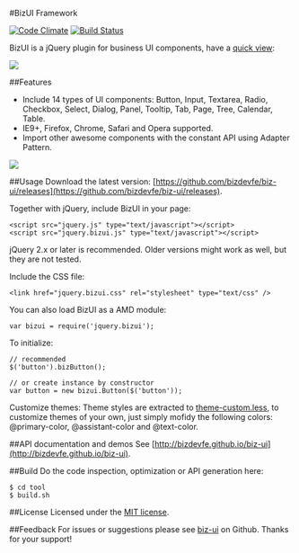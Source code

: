 #BizUI Framework

[![Code Climate](https://codeclimate.com/github/bizdevfe/biz-ui/badges/gpa.svg)](https://codeclimate.com/github/bizdevfe/biz-ui)
[![Build Status](https://travis-ci.org/bizdevfe/biz-ui.svg?branch=master)](https://travis-ci.org/bizdevfe/biz-ui)

BizUI is a jQuery plugin for business UI components, have a [quick view](http://bizdevfe.github.io/biz-ui/quickview/):

<img src="http://bizdevfe.github.io/biz-ui/img/demo.png" />

##Features
* Include 14 types of UI components: Button, Input, Textarea, Radio, Checkbox, Select, Dialog, Panel, Tooltip, Tab, Page, Tree, Calendar, Table.
* IE9+, Firefox, Chrome, Safari and Opera supported.
* Import other awesome components with the constant API using Adapter Pattern.

<img src="http://bizdevfe.github.io/biz-ui/img/adapter.png" />

##Usage
Download the latest version: [https://github.com/bizdevfe/biz-ui/releases](https://github.com/bizdevfe/biz-ui/releases).

Together with jQuery, include BizUI in your page:

    <script src="jquery.js" type="text/javascript"></script>
    <script src="jquery.bizui.js" type="text/javascript"></script>

jQuery 2.x or later is recommended. Older versions might work as well, but they are not tested.

Include the CSS file:

    <link href="jquery.bizui.css" rel="stylesheet" type="text/css" />

You can also load BizUI as a AMD module:

    var bizui = require('jquery.bizui');

To initialize:

    // recommended
	$('button').bizButton();
	
	// or create instance by constructor
	var button = new bizui.Button($('button'));

Customize themes: Theme styles are extracted to [theme-custom.less](https://github.com/bizdevfe/biz-ui/blob/master/src/css/theme-custom.less), to customize themes of your own, just simply mofidy the following colors: @primary-color, @assistant-color and @text-color.

##API documentation and demos
See [http://bizdevfe.github.io/biz-ui](http://bizdevfe.github.io/biz-ui).

##Build
Do the code inspection, optimization or API generation here:

    $ cd tool
    $ build.sh

##License
Licensed under the [MIT license](http://opensource.org/licenses/MIT).

##Feedback
For issues or suggestions please see [biz-ui](https://github.com/bizdevfe/biz-ui) on Github. Thanks for your support!
